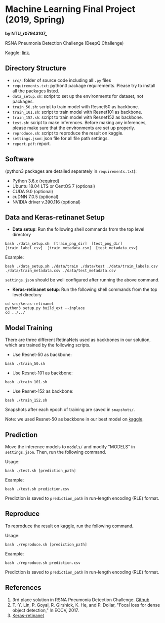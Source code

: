 # Machine Learning Final Project (2019, Spring)

**by NTU_r07943107_**

RSNA Pneumonia Detection Challenge (DeepQ Challenge)

Kaggle: [link](https://www.kaggle.com/c/ml2019spring-final-deepq/overview).

## Directory Structure

- `src/`: folder of source code including all `.py` files
- `requirements.txt`: python3 package requirements. Please try to install all the packages listed.
- `data_setup.sh`: script to set up the environments for dataset, not packages.
- `train_50.sh`: script to train model with Resnet50 as backbone.
- `train_101.sh`: script to train model with Resnet101 as backbone.
- `train_152.sh`: script to train model with Resnet152 as backbone.
- `test.sh`: script to make inferences. Before making any inferences, please make sure that the environments are set up properly.
- `reproduce.sh`: script to reproduce the result on kaggle.
- `settings.json`: json file for all file path settings.
- `report.pdf`: report.

## Software 
(python3 packages are detailed separately in `requirements.txt`):

- Python 3.6.x (required)
- Ubuntu 18.04 LTS or CentOS 7 (optional)
- CUDA 9.0 (optional)
- cuDNN 7.0.5 (optional)
- NVIDIA driver v.390.116 (optional)

## Data and Keras-retinanet Setup

- **Data setup**: Run the following shell commands from the top level directory
```
bash ./data_setup.sh  [train_png_dir]  [test_png_dir]  [train_label_csv]  [train_metadata_csv]  [test_metadata_csv]
```

Example:
```
bash ./data_setup.sh ./data/train ./data/test ./data/train_labels.csv ./data/train_metadata.csv ./data/test_metadata.csv
```

`settings.json` should be well configured after running the above command.

- **Keras-retinanet setup**: Run the following shell commands from the top level directory
```
cd src/keras-retinanet
python3 setup.py build_ext --inplace
cd ../../
```

## Model Training

There are three different RetinaNets used as backbones in our solution, which are trained by the following scripts.

- Use Resnet-50 as backbone:
```
bash ./train_50.sh
```

- Use Resnet-101 as backbone:
```
bash ./train_101.sh
```

- Use Resnet-152 as backbone:
```
bash ./train_152.sh
```

Snapshots after each epoch of training are saved in `snapshots/`.

Note: we used Resnet-50 as backbone in our best model on [kaggle](https://www.kaggle.com/c/ml2019spring-final-deepq/overview).

## Prediction

Move the inference models to `models/` and modify "MODELS" in `settings.json`. Then, run the following command. 

Usage:

	bash ./test.sh [prediction_path]

Example:

	bash ./test.sh prediction.csv

Prediction is saved to `prediction_path` in run-length encoding (RLE) format.

## Reproduce

To reproduce the result on kaggle, run the following command.

Usage:

	bash ./reproduce.sh [prediction_path]

Example:

	bash ./reproduce.sh prediction.csv

Prediction is saved to `prediction_path` in run-length encoding (RLE) format.

## References

1. 3rd place solution in RSNA Pneumonia Detection Challenge. [Github](https://www.kaggle.com/c/rsnapneumonia-detection-challenge/discussion/70632#latest-440310)
2. T.-Y. Lin, P. Goyal, R. Girshick, K. He, and P. Dollar, "Focal loss for dense object detection," In ECCV, 2017.
3. [Keras-retinanet](https://github.com/fizyr/keras-retinane)
